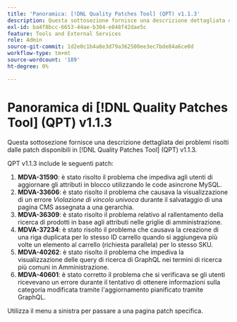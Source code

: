 ```yaml
---
title: 'Panoramica: [!DNL Quality Patches Tool] (QPT) v1.1.3'
description: Questa sottosezione fornisce una descrizione dettagliata dei problemi risolti dalle patch disponibili in  [!DNL Quality Patches Tool] (QPT) v1.1.3.
exl-id: ba4f8bcc-6653-44ae-b304-e048f42dae5c
feature: Tools and External Services
role: Admin
source-git-commit: 1d2e0c1b4a8e3d79a362500ee3ec7bde84a6ce0d
workflow-type: tm+mt
source-wordcount: '189'
ht-degree: 0%

---
```


# Panoramica di [!DNL Quality Patches Tool] (QPT) v1.1.3

Questa sottosezione fornisce una descrizione dettagliata dei problemi risolti dalle patch disponibili in [!DNL Quality Patches Tool] (QPT) v1.1.3.

QPT v1.1.3 include le seguenti patch:

1. **MDVA-31590**: è stato risolto il problema che impediva agli utenti di aggiornare gli attributi in blocco utilizzando le code asincrone MySQL.
1. **MDVA-33606**: è stato risolto il problema che causava la visualizzazione di un errore *Violazione di vincolo univoca* durante il salvataggio di una pagina CMS assegnata a una gerarchia.
1. **MDVA-36309**: è stato risolto il problema relativo al rallentamento della ricerca di prodotti in base agli attributi nelle griglie di amministrazione.
1. **MDVA-37234**: è stato risolto il problema che causava la creazione di una riga duplicata per lo stesso ID carrello quando si aggiungeva più volte un elemento al carrello (richiesta parallela) per lo stesso SKU.
1. **MDVA-40262**: è stato risolto il problema che impediva la visualizzazione delle query di ricerca di GraphQL nei termini di ricerca più comuni in Amministrazione.
1. **MDVA-40601**: è stato corretto il problema che si verificava se gli utenti ricevevano un errore durante il tentativo di ottenere informazioni sulla categoria modificata tramite l&#39;aggiornamento pianificato tramite GraphQL.

Utilizza il menu a sinistra per passare a una pagina patch specifica.

